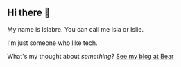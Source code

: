 ## Hi there 👋
My name is Islabre. You can call me Isla or Islie.

I'm just someone who like tech.

What's my thought about *something*? [See my blog at Bear](https://islabre1426.bearblog.dev)

<!--
**islabre1426/islabre1426** is a ✨ _special_ ✨ repository because its `README.md` (this file) appears on your GitHub profile.

Here are some ideas to get you started:

- 🔭 I’m currently working on ...
- 🌱 I’m currently learning ...
- 👯 I’m looking to collaborate on ...
- 🤔 I’m looking for help with ...
- 💬 Ask me about ...
- 📫 How to reach me: ...
- 😄 Pronouns: ...
- ⚡ Fun fact: ...
-->
